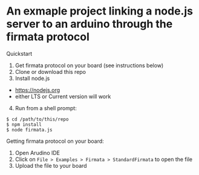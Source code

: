 # An exmaple project linking a node.js server to an arduino through the firmata protocol

Quickstart

1. Get firmata protocol on your board (see instructions below)
2. Clone or download this repo
3. Install node.js
 - https://nodejs.org
 - either LTS or Current version will work
4. Run from a shell prompt:
```
$ cd /path/to/this/repo
$ npm install
$ node firmata.js
```

Getting firmata protocol on your board:

1. Open Arudino IDE
2. Click on `File > Examples > Firmata > StandardFirmata` to open the file
3. Upload the file to your board
